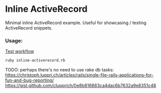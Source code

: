 # Inline ActiveRecord

Minimal inline ActiveRecord example. Useful for showcasing / testing ActiveRecord snippets.

### Usage:

[Test workflow](../.github/workflows/inline-activerecord.yml)

```sh
ruby inline-activerecord.rb
```

TODO:
perhaps there's no need to use rake db tasks: https://christoph.luppri.ch/articles/rails/single-file-rails-applications-for-fun-and-bug-reporting/
https://gist.github.com/clupprich/0e8b816883ca4dac6b7632a9e8351c48
